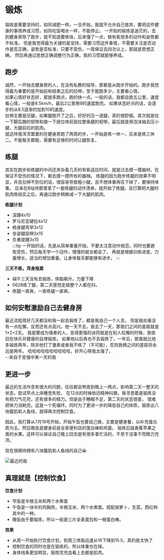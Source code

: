 # 锻炼
锻炼是需要坚持的，如同减肥一样。一旦开始，我就不允许自己放弃，要把这件健康的事情养成习惯，如同吃饭喝水一样，不能停止。
一开始的锻炼是迷茫的，去到健身房除了跑步，就不知道要练啥，后来懂了一点，做有氧很多的动作和姿势都不标准。
但是我觉得最为关键的是坚持，需要习惯这件事情，不需要关注是否动作是否正确，姿势是否标准，只要不受伤，一周保证去四次以上，那就是思想正确。
然后再通过思想正确调整行为正确，我的习惯就能够养成。

## 跑步
诚然，一开始去健身房的人，在没有私教的指导，那都是从跑步开始的。跑步我觉得最为重要的是开始前和结束之后的拉伸，至于能跑多少，主要看心情。  
如果心情好状态好，那就多跑点，跑的快一点。一般的话，我都会跑五公里，速度看心情，一般是8.5km/h，最后2公里用9的速度跑完。
如果状态好点的话，会逐步的从8.5逐渐的加到10的速度。  
拉伸主要是压腿，如果腿跑开了之后，好好的压一波腿，真的很舒服。其次就是拉一下脚后跟的韧带和做一下座位体前屈拉整条腿的韧带。最后就是用泡沫轴去压小腿，大腿前后的肌肉。  
就这样我浑浑噩噩的在健身房跑了两周的步，一开始是练一休一，后来是练三休二。不能每天都跑，需要有足够的时间让腿恢复。


## 练腿
其实在跑步和练腿的中间还夹杂着几天的有氧适应时间，就是过去摸一摸器材，在保证不受伤的情况下，都去摸一摸所有的器械。
练腿的因为跑步练腿的效果不明显，并且拉伸不到位的话，很容易导致粗小腿，且不想体重再往下掉了，要保持体重。
后来在B站帅那里拿了一套练腿的动作清单，就开始了练腿。且打算把大腿的肌肉练结实之后，再通过跑步稍微减一下大腿的肌肉。  

**练腿计划** 
- 深蹲4x10
- 罗马尼亚硬拉4x12
- 俯身腿弯举3x12
- 坐姿腿屈伸3x15
- 负重提踵3x15  
:::tip
一开始的话，先是从简单重量开始，不要太注意动作规范，同时也要避免受伤，然后每天学一个动作，慢慢的就全都会了。
再就是根据训练进度，力量增长，适当的增加重量。让身体每天都能够有进步。
:::

**三天不练，浑身拖累**
- 端午三天没有去锻炼，体脂飙升，力量下降
- 0628练了腿，第二天感觉走路整个人都在抖。
- 练腿一直爽，一直练腿一直爽。


## 如何安慰激励自己去健身房
最近流程周好几天都没和我一起去锻炼了，都是我自己一个人去，
但是我丝毫没有一点松懈，反而还有点高兴。他一天不去，我去了一天，那我们之间的差距就是1*2=2天。
我是要成为强者的人，变得更强的诀窍就是在别人松懈的时候，我依旧在快乐并健康的自律锻炼。
如果他以后再也不去锻炼了，一年后，那我就比他多锻炼两年，除非他打了激素或者我不练了（不可能），否则我俩之间的差距将永远是两年。
哈哈哈哈哈哈哈哈哈哈，好开心呀我太强了。  
--来自于变强中某一天的我

## 更进一步
最近的生活作息有很大的问题，往往都会熬夜到晚上一两点，影响第二天一整天的状态，尝试早点上床睡觉失败，
在12点的时候依旧精神抖擞。我寻思着是锻炼没有把力气花完，还有很多的精力。但是由于睡眠不足，第二天的状态很差，
很难把体力消耗完。这是一个死循环。同时为了更进一步的降低自己的体质，锻炼出八块腹肌和人鱼线，就得再次控制饮食。

因此，我打算从7月19号开始，开始午饭也要自己做，主要是健身餐，以补充蛋白质为主。然后晚饭是健身前是全家便利店的蛋白棒和鸡蛋。
锻炼后就香蕉苹果之类的水果。这样可以保证自己晚上回去是有很多事忙活的，不至于没事干而精力充沛。

现在很期待拥有八块腹肌和人鱼线的自己😀

![最近的我](https://cdn.clinan.xyz/train01.jpg)

## 真理就是【控制饮食】
**饮食计划**
- 早饭是半根玉米和两个水煮蛋
- 午饭是一块半的鸡胸肉，半根玉米，两个水煮蛋。搭配胡萝卜，生菜，西红柿其中的一种。
- 晚饭由于要锻炼，所以一般是三片全麦面包和一根蛋白棒。

**效果**
- 从周一开始执行饮食计划，到周三体脂迅速从16下降到15.5，真的是太快了
- 控制饮食的同时也是在锻炼的，所以体重也在掉。
- 身体线条更加明显，锻炼完充血看上去都是肌肉。
